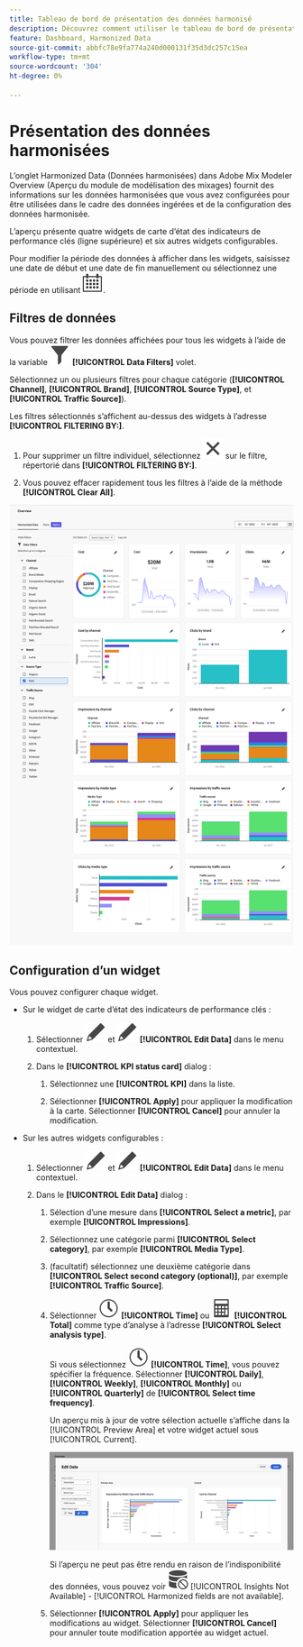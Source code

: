 ```yaml
---
title: Tableau de bord de présentation des données harmonisé
description: Découvrez comment utiliser le tableau de bord de présentation des données harmonisé dans Adobe Mix Modeler.
feature: Dashboard, Harmonized Data
source-git-commit: abbfc78e9fa774a240d000131f35d3dc257c15ea
workflow-type: tm+mt
source-wordcount: '304'
ht-degree: 0%

---
```



# Présentation des données harmonisées

L’onglet Harmonized Data (Données harmonisées) dans Adobe Mix Modeler Overview (Aperçu du module de modélisation des mixages) fournit des informations sur les données harmonisées que vous avez configurées pour être utilisées dans le cadre des données ingérées et de la configuration des données harmonisée.

L’aperçu présente quatre widgets de carte d’état des indicateurs de performance clés (ligne supérieure) et six autres widgets configurables.

Pour modifier la période des données à afficher dans les widgets, saisissez une date de début et une date de fin manuellement ou sélectionnez une période en utilisant ![Calendrier](../assets/icons/Calendar.svg).

## Filtres de données

Vous pouvez filtrer les données affichées pour tous les widgets à l’aide de la variable ![Filtrer](../assets/icons/Filter.svg) **[!UICONTROL Data Filters]** volet.

Sélectionnez un ou plusieurs filtres pour chaque catégorie (**[!UICONTROL Channel]**, **[!UICONTROL Brand]**, **[!UICONTROL Source Type]**, et **[!UICONTROL Traffic Source]**).

Les filtres sélectionnés s’affichent au-dessus des widgets à l’adresse **[!UICONTROL FILTERING BY:]**.

1. Pour supprimer un filtre individuel, sélectionnez ![Fermer](../assets/icons/Close.svg) sur le filtre, répertorié dans **[!UICONTROL FILTERING BY:]**.

1. Vous pouvez effacer rapidement tous les filtres à l’aide de la méthode **[!UICONTROL Clear All]**.

![Présentation des données harmonisées](../assets/harmonized-data-overview.png)


## Configuration d’un widget

Vous pouvez configurer chaque widget.

* Sur le widget de carte d’état des indicateurs de performance clés :

   1. Sélectionner ![Modifier](../assets/icons/Edit.svg) et ![Modifier](../assets/icons/Edit.svg) **[!UICONTROL Edit Data]** dans le menu contextuel.

   1. Dans le **[!UICONTROL KPI status card]** dialog :

      1. Sélectionnez une **[!UICONTROL KPI]** dans la liste.

      1. Sélectionner **[!UICONTROL Apply]** pour appliquer la modification à la carte. Sélectionner **[!UICONTROL Cancel]** pour annuler la modification.

* Sur les autres widgets configurables :

   1. Sélectionner ![Modifier](../assets/icons/Edit.svg) et ![Modifier](../assets/icons/Edit.svg) **[!UICONTROL Edit Data]** dans le menu contextuel.

   1. Dans le **[!UICONTROL Edit Data]** dialog :

      1. Sélection d’une mesure dans **[!UICONTROL Select a metric]**, par exemple **[!UICONTROL Impressions]**.
      1. Sélectionnez une catégorie parmi **[!UICONTROL Select category]**, par exemple **[!UICONTROL Media Type]**.
      1. (facultatif) sélectionnez une deuxième catégorie dans **[!UICONTROL Select second category (optional)]**, par exemple **[!UICONTROL Traffic Source]**.
      1. Sélectionner ![Horloge](../assets/icons/Clock.svg) **[!UICONTROL Time]** ou ![Calculateur](../assets/icons/Calculator.svg) **[!UICONTROL Total]** comme type d’analyse à l’adresse **[!UICONTROL Select analysis type]**.

         Si vous sélectionnez ![Horloge](../assets/icons/Clock.svg) **[!UICONTROL Time]**, vous pouvez spécifier la fréquence. Sélectionner **[!UICONTROL Daily]**, **[!UICONTROL Weekly]**, **[!UICONTROL Monthly]** ou **[!UICONTROL Quarterly]** de **[!UICONTROL Select time frequency]**.

         Un aperçu mis à jour de votre sélection actuelle s’affiche dans la [!UICONTROL Preview Area] et votre widget actuel sous [!UICONTROL Current].

         ![Modification du widget de données harmonisé](../assets/edit-harmonized-data-widget.png)

         Si l’aperçu ne peut pas être rendu en raison de l’indisponibilité des données, vous pouvez voir ![Erreur de données](../assets/icons/DataUnavailable.svg) [!UICONTROL Insights Not Available] - [!UICONTROL Harmonized fields are not available].

      1. Sélectionner **[!UICONTROL Apply]** pour appliquer les modifications au widget. Sélectionner **[!UICONTROL Cancel]** pour annuler toute modification apportée au widget actuel.

